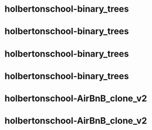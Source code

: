 # holbertonschool-binary_trees
# holbertonschool-binary_trees
# holbertonschool-binary_trees
# holbertonschool-binary_trees
# holbertonschool-AirBnB_clone_v2
# holbertonschool-AirBnB_clone_v2
